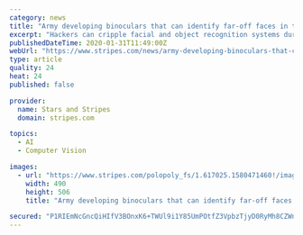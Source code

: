 ```yaml
---
category: news
title: "Army developing binoculars that can identify far-off faces in the dark"
excerpt: "Hackers can cripple facial and object recognition systems during development, said MaryAnne Fields, program manager for intelligent systems at the Army Research Office. The Army recently funded ..."
publishedDateTime: 2020-01-31T11:49:00Z
webUrl: "https://www.stripes.com/news/army-developing-binoculars-that-can-identify-far-off-faces-in-the-dark-1.617023"
type: article
quality: 24
heat: 24
published: false

provider:
  name: Stars and Stripes
  domain: stripes.com

topics:
  - AI
  - Computer Vision

images:
  - url: "https://www.stripes.com/polopoly_fs/1.617025.1580471460!/image/image.jpg_gen/derivatives/landscape_490/image.jpg"
    width: 490
    height: 506
    title: "Army developing binoculars that can identify far-off faces in the dark"

secured: "P1RIEmNcGncQiHIfV3BOnxK6+TWUl9i1Y85UmPOtfZ3VpbzTjyD0RyMh8CZWnpdQ+Bnq8eRC6dNcdEfzfq/g+zhNLo9HsIwJY97pZJgHSRwVv0BUkBCutoqqxHUW/cYzxvpEjDsBd3Ea8O6vZo5gDQQfODSnAz7rfRKrtJB5NQlq3x5OdpxC5q62qM8Z2itzywMfqXU6bxmuvf6SZwxecg8aVcDovheRCyyNEzG/XdZ24kVrkE60dpGZ2Mp/eq4THcCjYdwyg4khKtY+CwWXm/oSACJoH9uaTtZyq/c/kyIJ2MqcXnoIsggzA0UaOMBy;K+2IMPIwJV6BgrdXqQ1kAw=="
---
```


